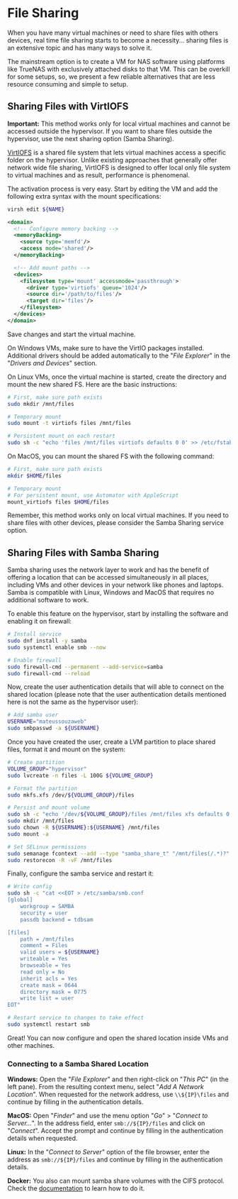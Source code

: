 # File Sharing

When you have many virtual machines or need to share files with others devices, real time file sharing starts to become a necessity... sharing files is an extensive topic and has many ways to solve it.

The mainstream option is to create a VM for NAS software using platforms like TrueNAS with exclusively attached disks to that VM. This can be overkill for some setups, so, we present a few reliable alternatives that are less resource consuming and simple to setup.

## Sharing Files with VirtIOFS

**Important:** This method works only for local virtual machines and cannot be accessed outside the hypervisor. If you want to share files outside the hypervisor, use the next sharing option (Samba Sharing).

[VirtIOFS](https://virtio-fs.gitlab.io/) is a shared file system that lets virtual machines access a specific folder on the hypervisor. Unlike existing approaches that generally offer network wide file sharing, VirtIOFS is designed to offer local only file system to virtual machines and as result, performance is phenomenal.

The activation process is very easy. Start by editing the VM and add the following extra syntax with the mount specifications:

```bash
virsh edit ${NAME}
```

```xml
<domain>
  <!-- Configure memory backing -->
  <memoryBacking>
    <source type='memfd'/>
    <access mode='shared'/>
  </memoryBacking>

  <!-- Add mount paths -->
  <devices>
    <filesystem type='mount' accessmode='passthrough'>
      <driver type='virtiofs' queue='1024'/>
      <source dir='/path/to/files'/>
      <target dir='files'/>
    </filesystem>
  </devices>
</domain>
```

Save changes and start the virtual machine. 

On Windows VMs, make sure to have the VirtIO packages installed. Additional drivers should be added automatically to the "*File Explorer*" in the "*Drivers and Devices*" section.

On Linux VMs, once the virtual machine is started, create the directory and mount the new shared FS. Here are the basic instructions:

```bash
# First, make sure path exists
sudo mkdir /mnt/files

# Temporary mount
sudo mount -t virtiofs files /mnt/files

# Persistent mount on each restart
sudo sh -c "echo 'files /mnt/files virtiofs defaults 0 0' >> /etc/fstab"
```

On MacOS, you can mount the shared FS with the following command:

```bash
# First, make sure path exists
mkdir $HOME/files

# Temporary mount
# For persistent mount, use Automator with AppleScript 
mount_virtiofs files $HOME/files
```

Remember, this method works only on local virtual machines. If you need to share files with other devices, please consider the Samba Sharing service option.

## Sharing Files with Samba Sharing

Samba sharing uses the network layer to work and has the benefit of offering a location that can be accessed simultaneously in all places, including VMs and other devices in your network like phones and laptops. Samba is compatible with Linux, Windows and MacOS that requires no additional software to work. 

To enable this feature on the hypervisor, start by installing the software and enabling it on firewall:

```bash
# Install service
sudo dnf install -y samba
sudo systemctl enable smb --now

# Enable firewall
sudo firewall-cmd --permanent --add-service=samba
sudo firewall-cmd --reload
```

Now, create the user authentication details that will able to connect on the shared location (please note that the user authentication details mentioned here is not the same as the hypervisor user):

```bash
# Add samba user
USERNAME="mateussouzaweb"
sudo smbpasswd -a ${USERNAME}
```

Once you have created the user, create a LVM partition to place shared files, format it and mount on the system:

```bash
# Create partition
VOLUME_GROUP="hypervisor"
sudo lvcreate -n files -L 100G ${VOLUME_GROUP}

# Format the partition
sudo mkfs.xfs /dev/${VOLUME_GROUP}/files

# Persist and mount volume
sudo sh -c "echo '/dev/${VOLUME_GROUP}/files /mnt/files xfs defaults 0 0' >> /etc/fstab"
sudo mkdir /mnt/files
sudo chown -R ${USERNAME}:${USERNAME} /mnt/files
sudo mount -a

# Set SELinux permissions
sudo semanage fcontext --add --type "samba_share_t" "/mnt/files(/.*)?"
sudo restorecon -R -vF /mnt/files
```

Finally, configure the samba service and restart it:

```bash
# Write config
sudo sh -c "cat <<EOT > /etc/samba/smb.conf
[global]
    workgroup = SAMBA
    security = user
    passdb backend = tdbsam

[files]
    path = /mnt/files
    comment = Files
    valid users = ${USERNAME}
    writeable = Yes
    browseable = Yes
    read only = No
    inherit acls = Yes
    create mask = 0644
    directory mask = 0775
    write list = user
EOT"

# Restart service to changes to take effect
sudo systemctl restart smb
```

Great! You can now configure and open the shared location inside VMs and other machines.

### Connecting to a Samba Shared Location

**Windows:** Open the "*File Explorer*" and then right-click on "*This PC*" (in the left pane). From the resulting context menu, select "*Add A Network Location*". When requested for the network address, use ``\\${IP}\files`` and continue by filling in the authentication details.

**MacOS:** Open "*Finder*" and use the menu option "*Go*" > "*Connect to Server...*". In the address field, enter ``smb://${IP}/files`` and click on "*Connect*". Accept the prompt and continue by filling in the authentication details when requested.

**Linux:** In the "*Connect to Server*" option of the file browser, enter the address as ``smb://${IP}/files`` and continue by filling in the authentication details.

**Docker:** You also can mount samba share volumes with the CIFS protocol. Check the [documentation](https://docs.docker.com/storage/volumes/#create-cifssamba-volumes) to learn how to do it.
